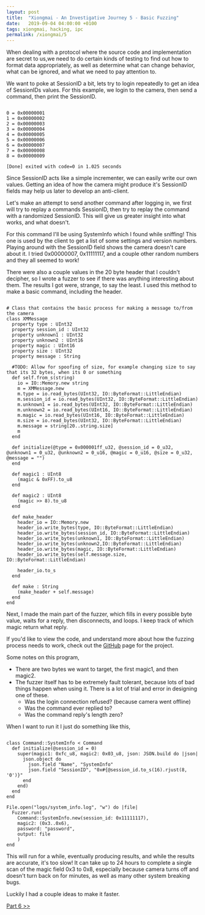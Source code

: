 ```yaml
---
layout: post
title:  "Xiongmai - An Investigative Journey 5 - Basic Fuzzing"
date:   2019-09-04 04:00:00 +0100
tags: xiongmai, hacking, ipc
permalink: /xiongmai/5
---
```

When dealing with a protocol where the source code and implementation are secret to us,we need to do certain kinds of testing to find out how to format data appropriately, as well as determine what can change behavior, what can be ignored, and what we need to pay attention to.

We want to poke at SessionID a bit, lets try to login repeatedly to get an idea of SessionIDs values. For this example, we login to the camera, then send a command, then print the SessionID.

<pre><code>
0 = 0x00000001
1 = 0x00000002
2 = 0x00000003
3 = 0x00000004
4 = 0x00000005
5 = 0x00000006
6 = 0x00000007
7 = 0x00000008
8 = 0x00000009

[Done] exited with code=0 in 1.025 seconds
</code></pre>

Since SessionID acts like a simple incrementer, we can easily write our own values. Getting an idea of how the camera might produce it's SessionID fields may help us later to develop an anti-client.

Let's make an attempt to send another command after logging in, we first will try to replay a commands SessionID, then try to replay the command with a randomized SessionID. This will give us greater insight into what works, and what doesn't.

For this command I'll be using SystemInfo which I found while sniffing! This one is used by the client to get a list of some settings and version numbers. Playing around with the SessionID field shows the camera doesn't care about it. I tried 0x00000007, 0x11111117, and a couple other random numbers and they all seemed to work!

There were also a couple values in the 20 byte header that I couldn't decipher, so I wrote a fuzzer to see if there was anything interesting about them. The results I got were, strange, to say the least. I used this method to make a basic command, including the header.

<pre><code class="crystal">
# Class that contains the basic process for making a message to/from the camera
class XMMessage
  property type : UInt32
  property session_id : UInt32
  property unknown1 : UInt32
  property unknown2 : UInt16
  property magic : UInt16
  property size : UInt32
  property message : String

  #TODO: Allow for spoofing of size, for example changing size to say that its 32 bytes, when its 0 or something
  def self.from_s(string)
    io = IO::Memory.new string
    m = XMMessage.new
    m.type = io.read_bytes(UInt32, IO::ByteFormat::LittleEndian)
    m.session_id = io.read_bytes(UInt32, IO::ByteFormat::LittleEndian)
    m.unknown1 = io.read_bytes(UInt32, IO::ByteFormat::LittleEndian)
    m.unknown2 = io.read_bytes(UInt16, IO::ByteFormat::LittleEndian)
    m.magic = io.read_bytes(UInt16, IO::ByteFormat::LittleEndian)
    m.size = io.read_bytes(UInt32, IO::ByteFormat::LittleEndian)
    m.message = string[20..string.size]
    m
  end

  def initialize(@type = 0x000001ff_u32, @session_id = 0_u32, @unknown1 = 0_u32, @unknown2 = 0_u16, @magic = 0_u16, @size = 0_u32, @message = "")
  end

  def magic1 : UInt8
    (magic & 0xFF).to_u8
  end

  def magic2 : UInt8
    (magic >> 8).to_u8
  end

  def make_header
    header_io = IO::Memory.new
    header_io.write_bytes(type, IO::ByteFormat::LittleEndian)
    header_io.write_bytes(session_id, IO::ByteFormat::LittleEndian)
    header_io.write_bytes(unknown1, IO::ByteFormat::LittleEndian)
    header_io.write_bytes(unknown2,IO::ByteFormat::LittleEndian)
    header_io.write_bytes(magic, IO::ByteFormat::LittleEndian)
    header_io.write_bytes(self.message.size, IO::ByteFormat::LittleEndian)

    header_io.to_s
  end
  
  def make : String
    (make_header + self.message)
  end
end
</code></pre>

Next, I made the main part of the fuzzer, which fills in every possible byte value, waits for a reply, then disconnects, and loops. I keep track of which magic return what reply.

If you'd like to view the code, and understand more about how the fuzzing process needs to work, check out the [GitHub](https://github.com/redcodefinal/xiongmai-investigational-journey/blob/master/client/src/fuzzer.cr) page for the project.

Some notes on this program,

* There are two bytes we want to target, the first magic1, and then magic2.
* The fuzzer itself has to be extremely fault tolerant, because lots of bad things happen when using it. There is a lot of trial and error in designing one of these.
  * Was the login connection refused? (because camera went offline)
  * Was the command ever replied to?
  * Was the command reply's length zero?

When I want to run it I just do something like this,
<pre><code class="crystal">
class Command::SystemInfo < Command
  def initialize(@session_id = 0)
    super(magic1: 0xfc_u8, magic2: 0x03_u8, json: JSON.build do |json|
      json.object do
        json.field "Name", "SystemInfo"
        json.field "SessionID", "0x#{@session_id.to_s(16).rjust(8, '0')}"
      end
    end)
  end
end

File.open("logs/system_info.log", "w") do |file|
  Fuzzer.run(
    Command::SystemInfo.new(session_id: 0x11111117), 
    magic2: (0x3..0x6), 
    password: "password",
    output: file
    )    
end
</code></pre>


This will run for a while, eventually producing results, and while the results are accurate, it's too slow! It can take up to 24 hours to complete a single scan of the magic field 0x3 to 0x8, especially because camera turns off and doesn't turn back on for minutes, as well as many other system breaking bugs.

Luckily I had a couple ideas to make it faster.

[Part 6 &gt;&gt;](/xiongmai/6)